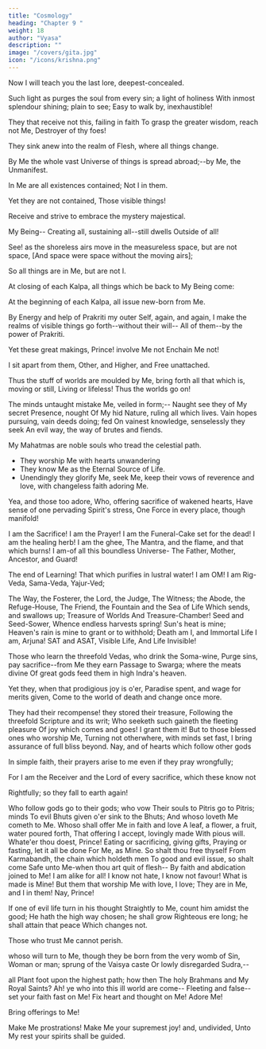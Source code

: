 ```yaml
---
title: "Cosmology"
heading: "Chapter 9 "
weight: 18
author: "Vyasa"
description: ""
image: "/covers/gita.jpg"
icon: "/icons/krishna.png"
---
```




Now I will teach you <!--  I open unto you--whose heart Rejects not--that  --> the last lore, deepest-concealed. 

<!--  That farthest secret of My Heavens and Earths,
Which but to know shall set thee free from ills,-- -->

Such light as purges the soul from every sin; a light of holiness With inmost splendour shining; plain to see;
Easy to walk by, inexhaustible!

They that receive not this, failing in faith
To grasp the greater wisdom, reach not Me,
Destroyer of thy foes!

They sink anew into the realm of Flesh, where all things change.

By Me the whole vast Universe of things is spread abroad;--by Me, the Unmanifest.

In Me are all existences contained; Not I in them.

Yet they are not contained,
Those visible things! 

Receive and strive to embrace the mystery majestical.

 My Being--
Creating all, sustaining all--still dwells
Outside of all!

See! as the shoreless airs move in the measureless space, but are not space,
[And space were space without the moving airs];

So all things are in Me, but are not I.

At closing of each Kalpa, all things which be back to My Being come:

At the beginning of each Kalpa, all issue new-born from Me.

By Energy and help of Prakriti my outer Self, again, and again, I make the realms of visible things go forth--without their will--
All of them--by the power of Prakriti.

Yet these great makings, Prince! involve Me not
Enchain Me not! 

I sit apart from them, Other, and Higher, and Free unattached.

Thus the stuff of worlds are moulded by Me, bring forth all that which is, moving or still,
Living or lifeless! Thus the worlds go on!

The minds untaught mistake Me, veiled in form;--
Naught see they of My secret Presence, nought
Of My hid Nature, ruling all which lives.
Vain hopes pursuing, vain deeds doing; fed
On vainest knowledge, senselessly they seek
An evil way, the way of brutes and fiends.

My Mahatmas are noble souls who tread the celestial path.
- They worship Me with hearts unwandering
- They know Me  as the Eternal Source of Life.
- Unendingly they glorify Me, seek Me, keep their vows of reverence and love, with changeless faith adoring Me.

 Yea, and those too adore,
Who, offering sacrifice of wakened hearts,
Have sense of one pervading Spirit's stress,
One Force in every place, though manifold!

I am the Sacrifice! I am the Prayer!
I am the Funeral-Cake set for the dead!
I am the healing herb! I am the ghee, The Mantra, and the flame, and that which burns!
I am-of all this boundless Universe-
The Father, Mother, Ancestor, and Guard!

The end of Learning! That which purifies in lustral water! I am OM! I am
Rig-Veda, Sama-Veda, Yajur-Ved;

The Way, the Fosterer, the Lord, the Judge,
The Witness; the Abode, the Refuge-House,
The Friend, the Fountain and the Sea of Life
Which sends, and swallows up; Treasure of Worlds
And Treasure-Chamber! Seed and Seed-Sower,
Whence endless harvests spring! Sun's heat is mine;
Heaven's rain is mine to grant or to withhold;
Death am I, and Immortal Life I am,
Arjuna! SAT and ASAT, Visible Life,
And Life Invisible!

Those who learn the threefold Vedas, who drink the Soma-wine,
Purge sins, pay sacrifice--from Me they earn
Passage to Swarga; where the meats divine
Of great gods feed them in high Indra's heaven.

Yet they, when that prodigious joy is o'er,
Paradise spent, and wage for merits given,
Come to the world of death and change once more.

They had their recompense! they stored their treasure,
Following the threefold Scripture and its writ;
Who seeketh such gaineth the fleeting pleasure
Of joy which comes and goes! I grant them it!
But to those blessed ones who worship Me,
Turning not otherwhere, with minds set fast,
I bring assurance of full bliss beyond.
Nay, and of hearts which follow other gods

In simple faith, their prayers arise to me even if they pray wrongfully;

For I am the Receiver and the Lord of every sacrifice, which these know not

Rightfully; so they fall to earth again!

Who follow gods go to their gods; who vow
Their souls to Pitris go to Pitris; minds
To evil Bhuts given o'er sink to the Bhuts;
And whoso loveth Me cometh to Me.
Whoso shall offer Me in faith and love
A leaf, a flower, a fruit, water poured forth,
That offering I accept, lovingly made
With pious will. Whate'er thou doest, Prince!
Eating or sacrificing, giving gifts,
Praying or fasting, let it all be done
For Me, as Mine. So shalt thou free thyself
From Karmabandh, the chain which holdeth men
To good and evil issue, so shalt come
Safe unto Me-when thou art quit of flesh--
By faith and abdication joined to Me!
I am alike for all! I know not hate,
I know not favour! What is made is Mine!
But them that worship Me with love, I love;
They are in Me, and I in them!
Nay, Prince!

If one of evil life turn in his thought
Straightly to Me, count him amidst the good;
He hath the high way chosen; he shall grow
Righteous ere long; he shall attain that peace
Which changes not. 

Those who trust Me cannot perish.  

whoso will turn to Me, though they be born from the very womb of Sin,
Woman or man; sprung of the Vaisya caste
Or lowly disregarded Sudra,--

all Plant foot upon the highest path; how then
The holy Brahmans and My Royal Saints?
Ah! ye who into this ill world are come--
Fleeting and false--set your faith fast on Me!
Fix heart and thought on Me! Adore Me! 

Bring offerings to Me! 

Make Me prostrations! Make
Me your supremest joy! and, undivided,
Unto My rest your spirits shall be guided.
